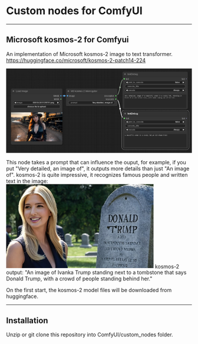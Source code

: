 <h1>Custom nodes for ComfyUI</h1>
<hr>
<h2>Microsoft kosmos-2 for Comfyui</h2>

An implementation of Microsoft kosmos-2 image to text transformer.<br>
https://huggingface.co/microsoft/kosmos-2-patch14-224

<img src="img/ComfyUI_00001_.png">

This node takes a prompt that can influence the ouput, for example, if you put "Very detailed, an image of", it outputs more details than just "An image of". kosmos-2 is quite impressive, it recognizes famous people and written text in the image:<br>
<img src="img/ComfyUI_00132.jpg" width="400">
kosmos-2 output: "An image of Ivanka Trump standing next to a tombstone that says Donald Trump, with a crowd of people standing behind her."
<br>

On the first start, the kosmos-2 model files will be downloaded from huggingface.

<hr>

<h2>Installation</h2>

Unzip or git clone this repository into ComfyUI/custom_nodes folder.